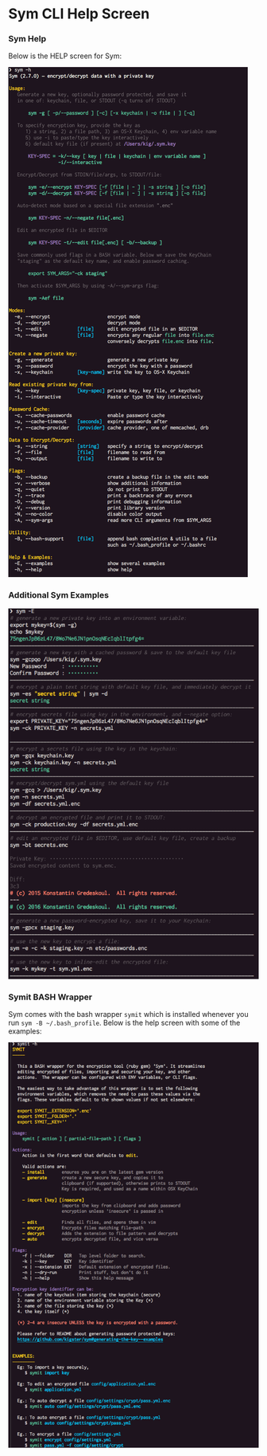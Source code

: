 # Sym CLI Help Screen

### Sym Help

Below is the HELP screen for Sym:

![examples](design/sym-help.png)

### Additional Sym Examples

![examples](design/sym-examples.png)

### Symit BASH Wrapper

Sym comes with the bash wrapper `symit` which is installed whenever you run `sym -B ~/.bash_profile`. 
Below is the help screen with some of the examples:

![symit](design/sym-symit-help.png)



